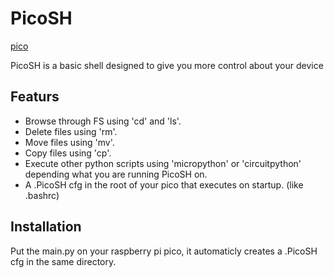 # PicoSH

[pico](https://media.rs-online.com/Y2122162-01.jpg)

PicoSH is a basic shell designed to give you more control about your device

## Featurs
- Browse through FS using 'cd' and 'ls'.
- Delete files using 'rm'.
- Move files using 'mv'.
- Copy files using 'cp'.
- Execute other python scripts using 'micropython' or 'circuitpython' depending what you are running PicoSH on.
- A .PicoSH cfg in the root of your pico that executes on startup. (like .bashrc)

## Installation
Put the main.py on your raspberry pi pico, it automaticly creates a .PicoSH cfg in the same directory.
